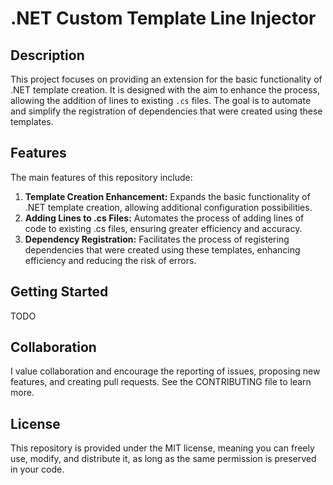 # .NET Custom Template Line Injector

## Description

This project focuses on providing an extension for the basic functionality of .NET template creation. It is designed with the aim to enhance the process, allowing the addition of lines to existing `.cs` files. The goal is to automate and simplify the registration of dependencies that were created using these templates.

## Features

The main features of this repository include:

1. **Template Creation Enhancement:** Expands the basic functionality of .NET template creation, allowing additional configuration possibilities.
2. **Adding Lines to .cs Files:** Automates the process of adding lines of code to existing .cs files, ensuring greater efficiency and accuracy.
3. **Dependency Registration:** Facilitates the process of registering dependencies that were created using these templates, enhancing efficiency and reducing the risk of errors.

## Getting Started

TODO

## Collaboration

I value collaboration and encourage the reporting of issues, proposing new features, and creating pull requests. See the CONTRIBUTING file to learn more.

## License

This repository is provided under the MIT license, meaning you can freely use, modify, and distribute it, as long as the same permission is preserved in your code.

